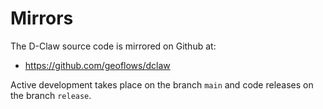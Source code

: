# Mirrors

The D-Claw source code is mirrored on Github at:

- https://github.com/geoflows/dclaw

Active development takes place on the branch `main` and code releases on the branch `release`.

